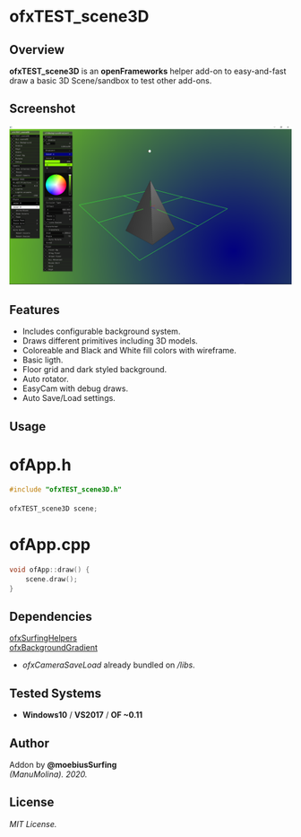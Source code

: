 # ofxTEST_scene3D

## Overview
**ofxTEST_scene3D** is an **openFrameworks** helper add-on to easy-and-fast draw a basic 3D Scene/sandbox to test other add-ons.

## Screenshot
![image](/readme_images/Capture.PNG?raw=true "image")

## Features
- Includes configurable background system.
- Draws different primitives including 3D models.
- Coloreable and Black and White fill colors with wireframe.
- Basic ligth.
- Floor grid and dark styled background.
- Auto rotator.
- EasyCam with debug draws.
- Auto Save/Load settings.

## Usage

# ofApp.h
```.cpp
#include "ofxTEST_scene3D.h"

ofxTEST_scene3D scene;
```

# ofApp.cpp
```.cpp
void ofApp::draw() {
	scene.draw();
}
```

## Dependencies
[ofxSurfingHelpers](https://github.com/moebiussurfing/ofxSurfingHelpers)  
[ofxBackgroundGradient](https://github.com/moebiussurfing/ofxBackgroundGradient)  

- _ofxCameraSaveLoad_ already bundled on _/libs_.

## Tested Systems
- **Windows10** / **VS2017** / **OF ~0.11**

## Author
Addon by **@moebiusSurfing**  
*(ManuMolina). 2020.*

## License
*MIT License.*